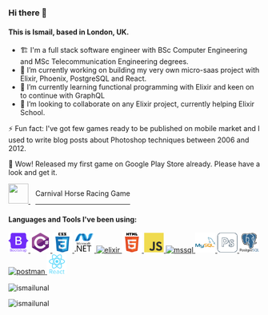### Hi there 👋

#### This is Ismail, based in London, UK.

- 🏗 I'm a full stack software engineer with BSc Computer Engineering and MSc Telecommunication Engineering degrees.
- 🔭 I’m currently working on building my very own micro-saas project with Elixir, Phoenix, PostgreSQL and React.
- 🌱 I’m currently learning functional programming with Elixir and keen on to continue with GraphQL
- 👯 I’m looking to collaborate on any Elixir project, currently helping Elixir School.


⚡ Fun fact: I've got few games ready to be published on mobile market and I used to write blog posts about Photoshop techniques between 2006 and 2012.

🚀 Wow! Released my first game on Google Play Store already. Please have a look and get it.

<a href="https://play.google.com/store/apps/details?id=iso.carnival.game" target="_blank"><img src="https://play-lh.googleusercontent.com/AHC_JZbQoWKsx2_cVlFqYwtnZIVjWNkXyeSojfx7wiHxarftIJw8pgpUzwpJ1DNcpzBb=s180-rw" width="40" height="40"/>
  <span style="height: 40px; top: -15px; position: relative; left: 10px;">Carnival Horse Racing Game</span></a>


#### Languages and Tools I've been using:
<p align="left"> <a href="https://getbootstrap.com" target="_blank"> <img src="https://raw.githubusercontent.com/devicons/devicon/master/icons/bootstrap/bootstrap-plain-wordmark.svg" alt="bootstrap" width="40" height="40"/> </a> <a href="https://www.w3schools.com/cs/" target="_blank"> <img src="https://raw.githubusercontent.com/devicons/devicon/master/icons/csharp/csharp-original.svg" alt="csharp" width="40" height="40"/> </a> <a href="https://www.w3schools.com/css/" target="_blank"> <img src="https://raw.githubusercontent.com/devicons/devicon/master/icons/css3/css3-original-wordmark.svg" alt="css3" width="40" height="40"/> </a> <a href="https://dotnet.microsoft.com/" target="_blank"> <img src="https://raw.githubusercontent.com/devicons/devicon/master/icons/dot-net/dot-net-original-wordmark.svg" alt="dotnet" width="40" height="40"/> </a> <a href="https://elixir-lang.org" target="_blank"> <img src="https://www.vectorlogo.zone/logos/elixir-lang/elixir-lang-icon.svg" alt="elixir" width="40" height="40"/> </a> <a href="https://www.w3.org/html/" target="_blank"> <img src="https://raw.githubusercontent.com/devicons/devicon/master/icons/html5/html5-original-wordmark.svg" alt="html5" width="40" height="40"/> </a> <a href="https://developer.mozilla.org/en-US/docs/Web/JavaScript" target="_blank"> <img src="https://raw.githubusercontent.com/devicons/devicon/master/icons/javascript/javascript-original.svg" alt="javascript" width="40" height="40"/> </a> <a href="https://www.microsoft.com/en-us/sql-server" target="_blank"> <img src="https://cdn.worldvectorlogo.com/logos/microsoft-sql-server.svg" alt="mssql" width="40" height="40"/> </a> <a href="https://www.mysql.com/" target="_blank"> <img src="https://raw.githubusercontent.com/devicons/devicon/master/icons/mysql/mysql-original-wordmark.svg" alt="mysql" width="40" height="40"/> </a> <a href="https://www.photoshop.com/en" target="_blank"> <img src="https://raw.githubusercontent.com/devicons/devicon/master/icons/photoshop/photoshop-line.svg" alt="photoshop" width="40" height="40"/> </a> <a href="https://www.postgresql.org" target="_blank"> <img src="https://raw.githubusercontent.com/devicons/devicon/master/icons/postgresql/postgresql-original-wordmark.svg" alt="postgresql" width="40" height="40"/> </a> <a href="https://postman.com" target="_blank"> <img src="https://www.vectorlogo.zone/logos/getpostman/getpostman-icon.svg" alt="postman" width="40" height="40"/> </a> <a href="https://reactjs.org/" target="_blank"> <img src="https://raw.githubusercontent.com/devicons/devicon/master/icons/react/react-original-wordmark.svg" alt="react" width="40" height="40"/> </a> </p>

<p><img align="center" src="https://github-readme-stats.vercel.app/api/top-langs?username=ismailunal&locale=en&layout=compact" alt="ismailunal" /></p>

<p align="left">
  <img src="https://komarev.com/ghpvc/?username=ismailunal&color=blue&style=flat" alt="ismailunal" />
</p>


<!--
**ismailunal/ismailunal** is a ✨ _special_ ✨ repository because its `README.md` (this file) appears on your GitHub profile.

- 🔭 I’m currently working on ...
- 🌱 I’m currently learning ...
- 👯 I’m looking to collaborate on ...
- 🤔 I’m looking for help with ...
- 💬 Ask me about ...
- 📫 How to reach me: ...
- 😄 Pronouns: ...
- ⚡ Fun fact: ...
-->
